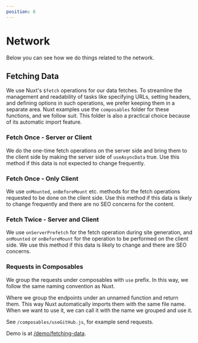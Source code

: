 ```yaml
---
position: 6
---
```


# Network

Below you can see how we do things related to the network.

## Fetching Data

We use Nuxt's `$fetch` operations for our data fetches. To streamline the
management and readability of tasks like specifying URLs, setting headers, and
defining options in such operations, we prefer keeping them in a separate area.
Nuxt examples use the `composables` folder for these functions, and we follow
suit. This folder is also a practical choice because of its automatic import
feature.

### Fetch Once - Server or Client

We do the one-time fetch operations on the server side and bring them to the
client side by making the server side of `useAsyncData` true. Use this method if
this data is not expected to change frequently.

### Fetch Once - Only Client

We use `onMounted`, `onBeforeMount` etc. methods for the fetch operations
requested to be done on the client side. Use this method if this data is likely
to change frequently and there are no SEO concerns for the content.

### Fetch Twice - Server and Client

We use `onServerPrefetch` for the fetch operation during site generation, and
`onMounted` or `onBeforeMount` for the operation to be performed on the client
side. We use this method if this data is likely to change and there are SEO
concerns.

### Requests in Composables

We group the requests under composables with `use` prefix. In this way, we
follow the same naming convention as Nuxt.

Where we group the endpoints under an unnamed function and return them. This way
Nuxt automatically imports them with the same file name. When we want to use it,
we can call it with the name we grouped and use it.

See `/composables/useGitHub.js`, for example send requests.

Demo is at [/demo/fetching-data](/demo/fetching-data/).
